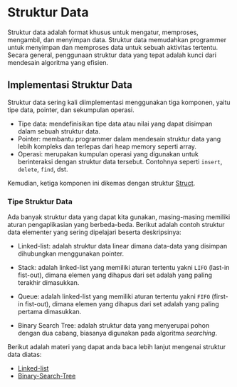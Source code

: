# Struktur Data
Struktur data adalah format khusus untuk mengatur, memproses, mengambil, dan menyimpan data. Struktur data memudahkan programmer untuk menyimpan dan memproses data untuk sebuah aktivitas tertentu. Secara general, penggunaan struktur data yang tepat adalah kunci dari mendesain algoritma yang efisien.

## Implementasi Struktur Data
Struktur data sering kali diimplementasi menggunakan tiga komponen, yaitu tipe data, pointer, dan sekumpulan operasi. 

- Tipe data: mendefinisikan tipe data atau nilai yang dapat disimpan dalam sebuah struktur data.
- Pointer: membantu programmer dalam mendesain struktur data yang lebih kompleks dan terlepas dari heap memory seperti array.
- Operasi: merupakan kumpulan operasi yang digunakan untuk berinteraksi dengan struktur data tersebut. Contohnya seperti `insert`, `delete`, `find`, dst.

Kemudian, ketiga komponen ini dikemas dengan struktur [Struct](./struct_ds).

### Tipe Struktur Data
Ada banyak struktur data yang dapat kita gunakan, masing-masing memiliki aturan pengaplikasian yang berbeda-beda. Berikut adalah contoh struktur data elementer yang sering dipelajari beserta deskripsinya:

- Linked-list: adalah struktur data linear dimana data-data yang disimpan dihubungkan menggunakan pointer.

- Stack: adalah linked-list yang memiliki aturan tertentu yakni `LIFO` (last-in fist-out), dimana elemen yang dihapus dari set adalah yang paling terakhir dimasukkan.

- Queue: adalah linked-list yang memiliki aturan tertentu yakni `FIFO` (first-in fist-out), dimana elemen yang dihapus dari set adalah yang paling pertama dimasukkan.

- Binary Search Tree: adalah struktur data yang menyerupai pohon dengan dua cabang, biasanya digunakan pada algoritma _searching_.

Berikut adalah materi yang dapat anda baca lebih lanjut mengenai struktur data diatas:

- [Linked-list](./linked_list)
- [Binary-Search-Tree](./binary_search_tree)

